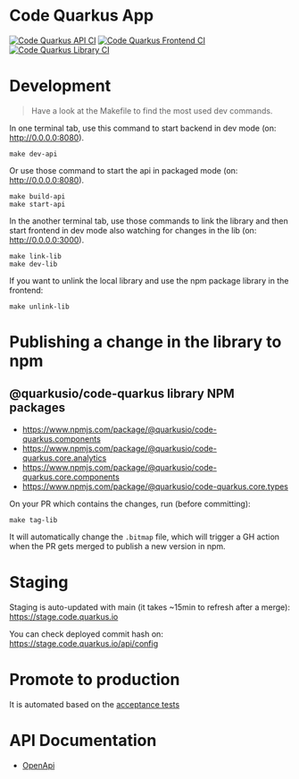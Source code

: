 # Code Quarkus App

 [![Code Quarkus API CI](https://github.com/quarkusio/code.quarkus.io/actions/workflows/code-quarkus-api-actions.yml/badge.svg)](https://github.com/quarkusio/code.quarkus.io/actions/workflows/code-quarkus-api-actions.yml) [![Code Quarkus Frontend CI](https://github.com/quarkusio/code.quarkus.io/actions/workflows/code-quarkus-frontend-actions.yml/badge.svg)](https://github.com/quarkusio/code.quarkus.io/actions/workflows/code-quarkus-frontend-actions.yml)
 [![Code Quarkus Library CI](https://github.com/quarkusio/code.quarkus.io/actions/workflows/code-quarkus-library-publish-actions.yml/badge.svg)](https://github.com/quarkusio/code.quarkus.io/actions/workflows/code-quarkus-library-publish-actions.yml)

# Development

> Have a look at the Makefile to find the most used dev commands.

In one terminal tab, use this command to start backend in dev mode (on: http://0.0.0.0:8080).
```
make dev-api
```

Or use those command to start the api in packaged mode (on: http://0.0.0.0:8080).
```
make build-api
make start-api
```

In the another terminal tab, use those commands to link the library and then start frontend in dev mode also watching for changes in the lib (on: http://0.0.0.0:3000).
```
make link-lib
make dev-lib
```

If you want to unlink the local library and use the npm package library in the frontend:
```
make unlink-lib
```

# Publishing a change in the library to npm

## @quarkusio/code-quarkus library NPM packages

- https://www.npmjs.com/package/@quarkusio/code-quarkus.components
- https://www.npmjs.com/package/@quarkusio/code-quarkus.core.analytics
- https://www.npmjs.com/package/@quarkusio/code-quarkus.core.components
- https://www.npmjs.com/package/@quarkusio/code-quarkus.core.types


On your PR which contains the changes, run (before committing):
```
make tag-lib
```

It will automatically change the `.bitmap` file, which will trigger a GH action when the PR gets merged to publish a new version in npm.

# Staging

Staging is auto-updated with main (it takes ~15min to refresh after a merge): https://stage.code.quarkus.io

You can check deployed commit hash on: https://stage.code.quarkus.io/api/config

# Promote to production

It is automated based on the [acceptance tests](https://github.com/quarkusio/code.quarkus.io/tree/main/acceptance-test)

# API Documentation

- [OpenApi](https://code.quarkus.io/q/swagger-ui)

